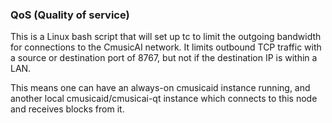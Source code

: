 ### QoS (Quality of service) ###

This is a Linux bash script that will set up tc to limit the outgoing bandwidth for connections to the CmusicAI network. It limits outbound TCP traffic with a source or destination port of 8767, but not if the destination IP is within a LAN.

This means one can have an always-on cmusicaid instance running, and another local cmusicaid/cmusicai-qt instance which connects to this node and receives blocks from it.
